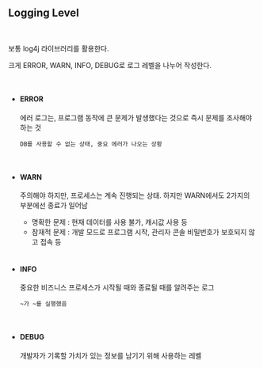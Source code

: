 ## Logging Level

<br>

보통 log4j 라이브러리를 활용한다.

크게 ERROR, WARN, INFO, DEBUG로 로그 레벨을 나누어 작성한다.

<br>

- #### ERROR

  에러 로그는, 프로그램 동작에 큰 문제가 발생했다는 것으로 즉시 문제를 조사해야 하는 것

  `DB를 사용할 수 없는 상태, 중요 에러가 나오는 상황`

  <br>

- #### WARN

  주의해야 하지만, 프로세스는 계속 진행되는 상태. 하지만 WARN에서도 2가지의 부분에선 종료가 일어남

    - 명확한 문제 : 현재 데이터를 사용 불가, 캐시값 사용 등
    - 잠재적 문제 : 개발 모드로 프로그램 시작, 관리자 콘솔 비밀번호가 보호되지 않고 접속 등

  <br>

- #### INFO

  중요한 비즈니스 프로세스가 시작될 때와 종료될 때를 알려주는 로그

  `~가 ~를 실행했음`

  <br>

- #### DEBUG

  개발자가 기록할 가치가 있는 정보를 남기기 위해 사용하는 레벨

